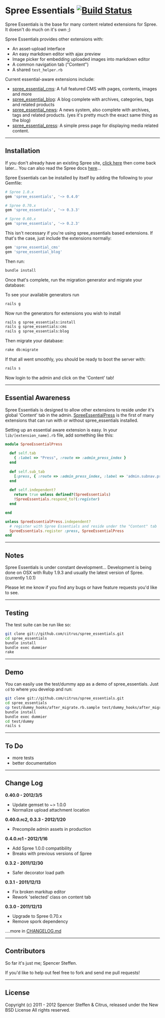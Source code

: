 # Spree Essentials [![Build Status](https://secure.travis-ci.org/citrus/spree_essentials.png)](http://travis-ci.org/citrus/spree_essentials)

Spree Essentials is the base for many content related extensions for Spree. It doesn't do much on it's own ;)

Spree Essentials provides other extensions with:

* An asset-upload interface
* An easy markdown editor with ajax preview
* Image picker for embedding uploaded images into markdown editor
* A common navigation tab ("Content")
* A shared `test_helper.rb`

Current essential-aware extensions include:

* [spree_essential_cms](https://github.com/citrus/spree_essential_cms): A full featured CMS with pages, contents, images and more
* [spree_essential_blog](https://github.com/citrus/spree_essential_blog): A blog complete with archives, categories, tags and related products
* [spree_essential_news](https://github.com/citrus/spree_essential_news): A news system, also complete with archives, tags and related products. (yes it's pretty much the exact same thing as the blog)
* [spree_essential_press](https://github.com/citrus/spree_essential_press): A simple press page for displaying media related content.


------------------------------------------------------------------------------
Installation
------------------------------------------------------------------------------

If you don't already have an existing Spree site, [click here](https://gist.github.com/946719) then come back later... You can also read the Spree docs [here](http://spreecommerce.com/documentation/getting_started.html)...

Spree Essentials can be installed by itself by adding the following to your Gemfile:
    
```ruby  
# Spree 1.0.x
gem 'spree_essentials', '~> 0.4.0'

# Spree 0.70.x
gem 'spree_essentials', '~> 0.3.3'

# Spree 0.60.x
gem 'spree_essentials', '~> 0.2.3'
```

This isn't necessary if you're using spree_essentials based extensions. If that's the case, just include the extensions normally:

```ruby  
gem 'spree_essential_cms'
gem 'spree_essential_blog'
```
    
Then run:
    
```bash
bundle install
```

Once that's complete, run the migration generator and migrate your database:

To see your available generators run
 
```bash
rails g
```
    
Now run the generators for extensions you wish to install    

```bash 
rails g spree_essentials:install
rails g spree_essentials:cms
rails g spree_essentials:blog
```
    
Then migrate your database:

```bash
rake db:migrate
```

If that all went smoothly, you should be ready to boot the server with:

```bash
rails s
```

Now login to the admin and click on the 'Content' tab!


------------------------------------------------------------------------------
Essential Awareness
------------------------------------------------------------------------------

Spree Essentials is designed to allow other extensions to reside under it's global 'Content' tab in the admin. [SpreeEssentialPress](https://github.com/citrus/spree_essential_press) is the first of many extensions that can run with or without spree_essentials installed.

Setting up an essential aware extension is easy. In your `lib/[extension_name].rb` file, add something like this:

```ruby
module SpreeEssentialPress
  
  def self.tab
    { :label => "Press", :route => :admin_press_index }
  end
  
  def self.sub_tab
    [:press, { :route => :admin_press_index, :label => 'admin.subnav.press', :match_path => '/press' }]
  end
  
  def self.independent?
    return true unless defined?(SpreeEssentials)
    !SpreeEssentials.respond_to?(:register)
  end

end

unless SpreeEssentialPress.independent?
  # register with Spree Essentials and reside under the "Content" tab
  SpreeEssentials.register :press, SpreeEssentialPress 
end
```


------------------------------------------------------------------------------
Notes
------------------------------------------------------------------------------

Spree Essentials is under constant development... Development is being done on OSX with Ruby 1.9.3 and usually the latest version of Spree. (currently 1.0.1)

Please let me know if you find any bugs or have feature requests you'd like to see. 


------------------------------------------------------------------------------
Testing
------------------------------------------------------------------------------

The test suite can be run like so:

```bash
git clone git://github.com/citrus/spree_essentials.git
cd spree_essentials
bundle install
bundle exec dummier
rake
```    

 
------------------------------------------------------------------------------
Demo
------------------------------------------------------------------------------

You can easily use the test/dummy app as a demo of spree_essentials. Just `cd` to where you develop and run:
  
```bash  
git clone git://github.com/citrus/spree_essentials.git
cd spree_essentials
cp test/dummy_hooks/after_migrate.rb.sample test/dummy_hooks/after_migrate.rb
bundle install
bundle exec dummier
cd test/dummy
rails s
```

 
------------------------------------------------------------------------------
To Do
------------------------------------------------------------------------------

* more tests
* better documentation


------------------------------------------------------------------------------
Change Log
------------------------------------------------------------------------------

**0.40.0 - 2012/3/5**

* Update gemset to ~> 1.0.0
* Normalize upload attachment location


**0.40.0.rc2, 0.3.3 - 2012/1/20**

* Precompile admin assets in production


**0.4.0.rc1 - 2012/1/16**

* Add Spree 1.0.0 compatibility
* Breaks with previous versions of Spree


**0.3.2 - 2011/12/30**

* Safer decorator load path


**0.3.1 - 2011/12/13**

* Fix broken markitup editor
* Rework 'selected' class on content tab 


**0.3.0 - 2011/12/13**

* Upgrade to Spree 0.70.x
* Remove spork dependency


....more in [CHANGELOG.md](https://github.com/citrus/spree_essentials/blob/master/CHANGELOG.md)


------------------------------------------------------------------------------
Contributors
------------------------------------------------------------------------------

So far it's just me; Spencer Steffen. 

If you'd like to help out feel free to fork and send me pull requests!


------------------------------------------------------------------------------
License
------------------------------------------------------------------------------

Copyright (c) 2011 - 2012 Spencer Steffen & Citrus, released under the New BSD License All rights reserved.
